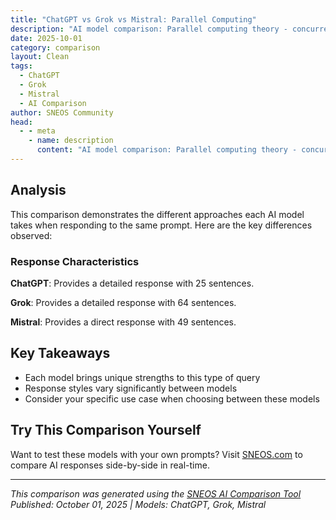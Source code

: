 ```yaml
---
title: "ChatGPT vs Grok vs Mistral: Parallel Computing"
description: "AI model comparison: Parallel computing theory - concurrency, synchronization, speedup..."
date: 2025-10-01
category: comparison
layout: Clean
tags:
  - ChatGPT
  - Grok
  - Mistral
  - AI Comparison
author: SNEOS Community
head:
  - - meta
    - name: description
      content: "AI model comparison: Parallel computing theory - concurrency, synchronization, speedup..."
---
```


<ChatComparison
  title="ChatGPT vs Grok vs Mistral: Parallel Computing"
  prompt="Parallel computing theory - concurrency, synchronization, speedup"
  :responses='{
    "ChatGPT": "Certainly! Here\u0027s an overview of key concepts in parallel computing theory relating to concurrency, synchronization, and speedup:\n\n---\n\n### Parallel Computing Theory: Concurrency, Synchronization, and Speedup\n\n#### 1. Concurrency in Parallel Computing\n\n- **Concurrency** refers to the ability of a system to execute multiple computations or processes simultaneously. In the context of parallel computing, concurrency implies multiple tasks or threads making progress within overlapping time intervals.\n- **Parallelism vs Concurrency**:\n  - *Parallelism* is about doing multiple things literally at the same time (e.g., on multiple processors or cores).\n  - *Concurrency* is about managing multiple tasks that may or may not actually run simultaneously but can be in progress concurrently.\n- Concurrency enables better resource utilization and can lead to higher throughput and responsiveness.\n\n#### 2. Synchronization\n\n- **Synchronization** is the coordination mechanism to ensure correct execution order and data consistency when multiple concurrent tasks access shared resources.\n- Without proper synchronization, concurrent processes can lead to *race conditions*, where the outcome depends on the unpredictable timing of tasks.\n- **Common synchronization mechanisms include:**\n  - **Locks (Mutexes):** Allow only one thread at a time to access a critical section.\n  - **Semaphores:** Generalized locks that allow a certain number of threads into a critical region.\n  - **Barriers:** Ensure that a group of threads reaches a certain execution point before any can proceed.\n  - **Condition variables:** Allow threads to wait for certain conditions before resuming execution.\n  - **Atomic operations:** Hardware or compiler provided operations that complete indivisibly.\n- Correct synchronization is critical to ensure *mutual exclusion*, *deadlock-freedom*, and *fairness*.\n\n#### 3. Speedup in Parallel Computing\n\n- **Speedup (S)** measures the performance gain of a parallel algorithm compared to a sequential one.\n\n  \\[\n  S = \\frac{T_{serial}}{T_{parallel}}\n  \\]\n\n  where \\(T_{serial}\\) is the execution time of the best serial algorithm, and \\(T_{parallel}\\) is the execution time of the parallel algorithm using \\(p\\) processors.\n\n- **Types of speedup:**\n  - **Linear speedup:** \\( S = p \\) (ideal but rarely achievable)\n  - **Sub-linear speedup:** \\( S \u003C p \\)\n  - **Super-linear speedup:** \\( S \u003E p \\) (can occur due to cache effects or algorithmic improvements)\n\n- **Amdahl\u2019s Law:**\n  - Describes the theoretical limit of speedup based on the fraction of code that must be executed sequentially:\n  \n  \\[\n  S(p) = \\frac{1}{(1 - f) \u002B \\frac{f}{p}}\n  \\]\n\n  where \\(f\\) is the fraction of the program that can be parallelized, and \\(p\\) is the number of processors.\n\n- **Gustafson\u2019s Law:**\n  - Argues that by scaling problem size, speedup can scale better:\n  \n  \\[\n  S(p) = p - \\alpha(p - 1)\n  \\]\n\n  where \\(\\alpha\\) is the non-parallelizable portion of the workload.\n\n- **Efficiency (E):**\n  \n  \\[\n  E = \\frac{S}{p}\n  \\]\n\n  Indicates how well the processors are utilized; ideal efficiency is 1 (or 100%).\n\n---\n\n### Summary\n\n| Concept         | Description                                                                                  |\n|-----------------|----------------------------------------------------------------------------------------------|\n| Concurrency     | Multiple tasks executing overlapping in time, can be parallel or interleaved                 |\n| Synchronization | Coordination techniques like locks, semaphores, and barriers to prevent race conditions     |\n| Speedup         | Measure of parallel performance gain; bounded by sequential fraction per Amdahl\u2019s Law       |\n\n---\n\nIf you\u0027d like, I can provide examples or dive deeper into any of these topics!",
    "Grok": "Parallel computing theory is a fundamental area of computer science that deals with the design, implementation, and performance analysis of systems that perform computations concurrently. This includes concepts like **concurrency**, **synchronization**, and **speedup**, which are critical for leveraging multiple processing units (like CPUs, GPUs, or cores) to solve problems faster. Let\u0027s break down these concepts in detail:\n\n---\n\n### 1. **Concurrency**\nConcurrency refers to the ability of a system to manage multiple tasks or processes that can be executed independently and make progress without necessarily being executed simultaneously. It is a property of a program or system, not necessarily of the hardware.\n\n- **Key Points**:\n  - Concurrency is about dealing with multiple tasks at the same time but does not guarantee parallelism (actual simultaneous execution).\n  - It is often used to improve responsiveness (e.g., in GUI applications, handling multiple user inputs) or to manage I/O-bound tasks.\n  - Concurrency can exist even on a single-core processor through techniques like time-sharing or multitasking, where tasks are interleaved.\n  \n- **Example**:\n  A web server handling multiple client requests by switching between them, even on a single processor, demonstrates concurrency.\n\n- **Challenges**:\n  - Race conditions: Multiple tasks accessing shared resources in unpredictable order.\n  - Deadlocks: Tasks waiting for each other indefinitely.\n  - Starvation: A task not getting a chance to execute due to others taking priority.\n\n---\n\n### 2. **Synchronization**\nSynchronization is the coordination of concurrent tasks to ensure correct behavior, especially when they access shared resources. It prevents issues like race conditions and ensures that tasks execute in a predictable order when necessary.\n\n- **Key Mechanisms**:\n  - **Locks/Mutexes**: Prevent multiple threads or processes from accessing a shared resource simultaneously (mutual exclusion).\n  - **Semaphores**: Generalized synchronization tools that control access to a resource with a counter (e.g., for limiting the number of concurrent accesses).\n  - **Condition Variables**: Allow threads to wait for certain conditions to be true before proceeding.\n  - **Barriers**: Ensure that all threads or processes reach a certain point before any can proceed (common in parallel algorithms).\n  - **Atomic Operations**: Low-level operations (like compare-and-swap) that are guaranteed to complete without interruption.\n\n- **Challenges**:\n  - Over-synchronization can lead to performance bottlenecks or deadlocks.\n  - Under-synchronization can cause data inconsistency or race conditions.\n  - Designing synchronization for scalability (e.g., avoiding contention on locks in large systems) is complex.\n\n- **Example**:\n  In a multithreaded program, if two threads update a shared counter, a mutex lock ensures that only one thread updates it at a time to avoid incorrect results.\n\n---\n\n### 3. **Speedup**\nSpeedup measures the performance improvement gained by using parallel processing compared to sequential processing. It is a key metric in parallel computing to evaluate the effectiveness of parallelism.\n\n- **Definition**:\n  Speedup is the ratio of the time taken to solve a problem on a single processor (sequential execution) to the time taken on a parallel system with multiple processors.\n\n  \\[\n  \\text{Speedup (S)} = \\frac{T_{\\text{sequential}}}{T_{\\text{parallel}}}\n  \\]\n  where:\n  - \\( T_{\\text{sequential}} \\): Time taken by the best sequential algorithm.\n  - \\( T_{\\text{parallel}} \\): Time taken by the parallel algorithm on \\( p \\) processors.\n\n- **Ideal Speedup**:\n  In an ideal scenario, if a problem is perfectly parallelizable, speedup should equal the number of processors (\\( S = p \\)). However, real-world speedup is often less due to overheads.\n\n- **Amdahl\u0027s Law**:\n  Amdahl\u0027s Law quantifies the theoretical maximum speedup achievable when only a portion of a program can be parallelized.\n  \n  \\[\n  S = \\frac{1}{(1 - f) \u002B \\frac{f}{p}}\n  \\]\n  where:\n  - \\( f \\): Fraction of the program that can be parallelized (between 0 and 1).\n  - \\( 1 - f \\): Fraction of the program that must remain sequential.\n  - \\( p \\): Number of processors.\n\n  **Implication**: Even with many processors, the sequential portion (\\( 1 - f \\)) limits the achievable speedup. For example, if only 90% of a program is parallelizable (\\( f = 0.9 \\)), the maximum speedup is limited to 10x, no matter how many processors are added.\n\n- **Gustafson\u0027s Law**:\n  An alternative to Amdahl\u0027s Law, Gustafson\u0027s Law argues that as problem size grows, the sequential part becomes less significant relative to the parallel part. It suggests that speedup can scale better with larger datasets.\n\n  \\[\n  S = p - \\alpha (p - 1)\n  \\]\n  where \\( \\alpha \\) is the fraction of time spent on sequential tasks for a given problem size.\n\n- **Overheads Affecting Speedup**:\n  - **Communication Overhead**: Time spent exchanging data between processors.\n  - **Synchronization Overhead**: Time spent waiting for tasks to coordinate.\n  - **Load Imbalance**: Uneven distribution of work among processors, causing some to idle.\n  - **Memory Bottlenecks**: Limited bandwidth or contention for shared memory.\n\n- **Example**:\n  If a sequential program takes 100 seconds to run, and a parallel version with 4 processors takes 30 seconds, the speedup is:\n  \\[\n  S = \\frac{100}{30} \\approx 3.33\n  \\]\n  This is less than the ideal speedup of 4 due to overheads or sequential portions of the code.\n\n---\n\n### Interconnection of These Concepts\n- **Concurrency** enables parallelism by allowing multiple tasks to be managed simultaneously, but it requires **synchronization** to avoid conflicts when tasks share resources.\n- **Synchronization** ensures correct execution but can introduce overheads that reduce **speedup**.\n- **Speedup** is the ultimate goal of parallel computing, but it is limited by how effectively concurrency is implemented and how well synchronization overheads are minimized.\n\n---\n\n### Additional Notes\n- **Scalability**: A parallel system\u0027s ability to maintain speedup as the number of processors increases. Strong scalability refers to maintaining performance with a fixed problem size; weak scalability refers to maintaining performance as the problem size grows with the number of processors.\n- **Parallelism vs. Concurrency**: Parallelism is a subset of concurrency. Parallelism implies actual simultaneous execution (requires multiple processing units), while concurrency is about the logical management of multiple tasks.\n- **Practical Tools**: Libraries like OpenMP, MPI (Message Passing Interface), and CUDA (for GPUs) help implement concurrency and synchronization in parallel programs.\n\nBy understanding and balancing concurrency, synchronization, and the factors affecting speedup, one can design efficient parallel systems that maximize performance while avoiding common pitfalls like contention and deadlocks.",
    "Mistral": "Parallel computing theory involves the study of how to perform computations more efficiently by breaking them down into smaller tasks that can be executed simultaneously. Key concepts in this field include concurrency, synchronization, and speedup. Let\u0027s delve into each of these:\n\n### Concurrency\nConcurrency refers to the ability of a system to support multiple tasks or processes at the same time. In parallel computing, concurrency is achieved by dividing a task into subtasks that can be executed concurrently on multiple processors or cores. There are several models and techniques for managing concurrency:\n\n1. **Threads and Processes**:\n   - **Threads**: Lightweight units of execution within a process. Threads share the same memory space, making communication between them faster but also requiring careful synchronization.\n   - **Processes**: Heavier units of execution that have their own memory space. Communication between processes is typically slower but safer.\n\n2. **Task Parallelism**:\n   - Involves dividing a task into smaller subtasks that can be executed independently.\n   - Examples include parallel loops and task queues.\n\n3. **Data Parallelism**:\n   - Involves performing the same operation on multiple data elements simultaneously.\n   - Examples include vector and array operations.\n\n### Synchronization\nSynchronization is the process of coordinating the execution of concurrent tasks to ensure correct and consistent results. It is crucial to avoid race conditions, deadlocks, and other concurrency issues. Common synchronization mechanisms include:\n\n1. **Locks and Mutexes**:\n   - **Locks**: Mechanisms that ensure only one thread can access a critical section of code at a time.\n   - **Mutexes**: Similar to locks but can be used across processes.\n\n2. **Semaphores**:\n   - Signaling mechanisms that can be used to control access to a common resource.\n   - Counting semaphores allow multiple threads to access a resource, while binary semaphores (mutexes) allow only one thread.\n\n3. **Barriers**:\n   - Synchronization points where all threads must reach before any can proceed.\n   - Useful for ensuring that all threads have completed a phase of computation before moving on to the next.\n\n4. **Condition Variables**:\n   - Used to block a thread until a particular condition is met.\n   - Often used in conjunction with mutexes.\n\n### Speedup\nSpeedup is a measure of how much faster a parallel algorithm is compared to its sequential counterpart. It is defined as the ratio of the time taken by the fastest known sequential algorithm to the time taken by the parallel algorithm. Speedup can be categorized into:\n\n1. **Theoretical Speedup**:\n   - The ideal speedup that can be achieved if there is no overhead from parallelization.\n   - Defined as \\( S = \\frac{T_1}{T_p} \\), where \\( T_1 \\) is the time taken by the sequential algorithm and \\( T_p \\) is the time taken by the parallel algorithm.\n\n2. **Amdahl\u0027s Law**:\n   - Provides a theoretical limit on the speedup that can be achieved with a fixed number of processors.\n   - If \\( P \\) is the fraction of the program that can be parallelized, then the maximum speedup \\( S \\) with \\( N \\) processors is given by \\( S = \\frac{1}{(1-P) \u002B \\frac{P}{N}} \\).\n\n3. **Gustafson\u0027s Law**:\n   - Addresses the scalability of parallel systems by considering the problem size.\n   - If \\( s \\) is the non-parallelizable part of the program and \\( (1-s) \\) is the parallelizable part, then the speedup \\( S \\) with \\( N \\) processors is given by \\( S = N - s(N-1) \\).\n\n### Practical Considerations\nIn practice, achieving optimal speedup involves balancing several factors:\n\n1. **Load Balancing**:\n   - Ensuring that the workload is evenly distributed among processors to avoid idle time.\n\n2. **Communication Overhead**:\n   - Minimizing the time spent on communication between processors, as this can significantly impact performance.\n\n3. **Scalability**:\n   - Ensuring that the parallel algorithm can scale efficiently with an increasing number of processors.\n\n4. **Fault Tolerance**:\n   - Handling failures gracefully to ensure the system remains robust and reliable.\n\nUnderstanding these concepts is essential for designing and implementing efficient parallel computing systems."
  }'
  published-date="11:39"
/>

## Analysis

This comparison demonstrates the different approaches each AI model takes when responding to the same prompt. Here are the key differences observed:

### Response Characteristics

**ChatGPT**: Provides a detailed response with 25 sentences. 

**Grok**: Provides a detailed response with 64 sentences. 

**Mistral**: Provides a direct response with 49 sentences. 

## Key Takeaways

- Each model brings unique strengths to this type of query
- Response styles vary significantly between models
- Consider your specific use case when choosing between these models

## Try This Comparison Yourself

Want to test these models with your own prompts? Visit [SNEOS.com](https://sneos.com) to compare AI responses side-by-side in real-time.

---

*This comparison was generated using the [SNEOS AI Comparison Tool](https://sneos.com)*
*Published: October 01, 2025 | Models: ChatGPT, Grok, Mistral*
